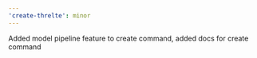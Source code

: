 ```yaml
---
'create-threlte': minor
---
```


Added model pipeline feature to create command, added docs for create command
